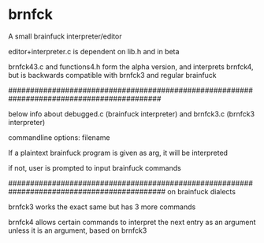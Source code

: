 # brnfck
A small brainfuck interpreter/editor

editor+interpreter.c is dependent on lib.h and in beta

brnfck43.c and functions4.h form the alpha version, and interprets brnfck4, but is backwards compatible with brnfck3 and regular brainfuck

###########################################################################################

below info about debugged.c (brainfuck interpreter) and brnfck3.c (brnfck3 interpreter)

commandline options: filename

If a plaintext brainfuck program is given as arg, it will be interpreted

if not, user is prompted to input brainfuck commands

############################################################################################
on brainfuck dialects

brnfck3 works the exact same but has 3 more commands

brnfck4 allows certain commands to interpret the next entry as an argument unless it is an argument, based on brnfck3
